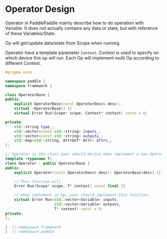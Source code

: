 # Operator Design

Operator in PaddlePaddle mainly describe how to do operation with Variable. It does not actually contains any data or state, but with reference of these Variables/State.

Op will get/update data/state from Scope when running.

Operator have a template parameter `Context`. Context is used to specify on which device this op will run. Each Op will implement multi Op according to different Context.

```cpp
#pragma once

namespace paddle {
namespace framework {

class OperatorBase {
public:
    explicit OperatorBase(const OperatorDesc& desc);
    virtual ~OperatorBase() {}
    virtual Error Run(Scope* scope, Context* context) const = 0;

private:
    std::string type_;
    std::vector<const std::string> inputs_;
    std::vector<const std::string> outputs_;
    std::map<std::string, AttrDef* Attr> attrs_;
};

// Operator is the class your should derive when implement a new Operator.
template <typename T>
class Operator : public OperatorBase {
public:
    explicit Operator(const OperatorDesc& desc): OperatorBase(desc) {}

    // This function will
    Error Run(Scope* scope, T* context) const final {}

    // when implement an Op, your should implement this function.
    virtual Error Run(std::vector<Variable> inputs,
                      std::vector<Variable> outputs,
                      T* context) const = 0;
private:
};

}  // namespace framework
}  // namespace paddle
```


